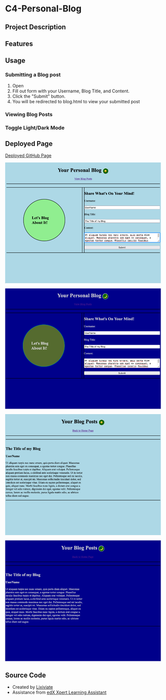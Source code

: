 # C4-Personal-Blog

## Project Description

## Features

## Usage

### Submitting a Blog post

1. Open
2. Fill out form with your Username, Blog Title, and Content.
3. Click the "Submit" button.
4. You will be redirected to blog.html to view your submitted post

### Viewing Blog Posts

### Toggle Light/Dark Mode

## Deployed Page

[Deployed GitHub Page]()

![Example Main Page Light Mode](./assets/images/example1.png)

![Example Main Page Dark Mode](./assets/images/example2.png)

![Example Blog Page Light Mode](./assets/images/example3.png)

![Example Main Page Dark Mode](./assets/images/example4.png)

## Source Code

- Created by [Lixiviate](https://github.com/Lixiviate)
- Assistance from [edX Xpert Learning Assistant](https://www.edx.org/)
